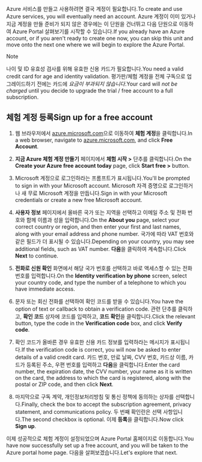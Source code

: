 <span data-ttu-id="b9c75-101">Azure 서비스를 만들고 사용하려면 결국 계정이 필요합니다.</span><span class="sxs-lookup"><span data-stu-id="b9c75-101">To create and use Azure services, you will eventually need an account.</span></span> <span data-ttu-id="b9c75-102">Azure 계정이 이미 있거나 지금 계정을 만들 준비가 되지 않은 경우에는 이 단원을 건너뛰고 다음 단원으로 이동하여 Azure Portal 살펴보기를 시작할 수 있습니다.</span><span class="sxs-lookup"><span data-stu-id="b9c75-102">If you already have an Azure account, or if you aren't ready to create one now, you can skip this unit and move onto the next one where we will begin to explore the Azure Portal.</span></span>

> [!NOTE]
> <span data-ttu-id="b9c75-103">나이 및 ID 유효성 검사를 위해 유효한 신용 카드가 필요합니다.</span><span class="sxs-lookup"><span data-stu-id="b9c75-103">You need a valid credit card for age and identity validation.</span></span> <span data-ttu-id="b9c75-104">평가판/체험 계정을 전체 구독으로 업그레이드하기 전에는 카드에 _요금이 부과되지 않습니다_.</span><span class="sxs-lookup"><span data-stu-id="b9c75-104">Your card will _not be charged_ until you decide to upgrade the trial / free account to a full subscription.</span></span>

## <a name="sign-up-for-a-free-account"></a><span data-ttu-id="b9c75-105">체험 계정 등록</span><span class="sxs-lookup"><span data-stu-id="b9c75-105">Sign up for a free account</span></span>

1. <span data-ttu-id="b9c75-106">웹 브라우저에서 [azure.microsoft.com](https://azure.microsoft.com?azure-portal=true)으로 이동하여 **체험 계정**을 클릭합니다.</span><span class="sxs-lookup"><span data-stu-id="b9c75-106">In a web browser, navigate to [azure.microsoft.com](https://azure.microsoft.com?azure-portal=true), and click **Free Account**.</span></span>

1. <span data-ttu-id="b9c75-107">**지금 Azure 체험 계정 만들기** 페이지에서 **체험 시작 >** 단추를 클릭합니다.</span><span class="sxs-lookup"><span data-stu-id="b9c75-107">On the **Create your Azure free account today** page, click **Start free >** button.</span></span> 

1. <span data-ttu-id="b9c75-108">Microsoft 계정으로 로그인하라는 프롬프트가 표시됩니다.</span><span class="sxs-lookup"><span data-stu-id="b9c75-108">You'll be prompted to sign in with your Microsoft account.</span></span> <span data-ttu-id="b9c75-109">Microsoft 자격 증명으로 로그인하거나 새 무료 Microsoft 계정을 만듭니다.</span><span class="sxs-lookup"><span data-stu-id="b9c75-109">Sign in with your Microsoft credentials or create a new free Microsoft account.</span></span>

1. <span data-ttu-id="b9c75-110">**사용자 정보** 페이지에서 올바른 국가 또는 지역을 선택하고 이메일 주소 및 전화 번호와 함께 이름과 성을 입력합니다.</span><span class="sxs-lookup"><span data-stu-id="b9c75-110">On the **About you** page, select your correct country or region, and then enter your first and last names, along with your email address and phone number.</span></span> <span data-ttu-id="b9c75-111">국가에 따라 VAT 번호와 같은 필드가 더 표시될 수 있습니다.</span><span class="sxs-lookup"><span data-stu-id="b9c75-111">Depending on your country, you may see additional fields, such as VAT number.</span></span> <span data-ttu-id="b9c75-112">**다음**을 클릭하여 계속합니다.</span><span class="sxs-lookup"><span data-stu-id="b9c75-112">Click **Next** to continue.</span></span>

1. <span data-ttu-id="b9c75-113">**전화로 신원 확인** 화면에서 해당 국가 번호를 선택하고 바로 액세스할 수 있는 전화 번호를 입력합니다.</span><span class="sxs-lookup"><span data-stu-id="b9c75-113">On the **Identity verification by phone** screen, select your country code, and type the number of a telephone to which you have immediate access.</span></span>

1. <span data-ttu-id="b9c75-114">문자 또는 회신 전화를 선택하여 확인 코드를 받을 수 있습니다.</span><span class="sxs-lookup"><span data-stu-id="b9c75-114">You have the option of text or callback to obtain a verification code.</span></span> <span data-ttu-id="b9c75-115">관련 단추를 클릭하고, **확인 코드** 상자에 코드를 입력하고, **코드 확인**을 클릭합니다.</span><span class="sxs-lookup"><span data-stu-id="b9c75-115">Click the relevant button, type the code in the **Verification code** box, and click **Verify code**.</span></span>

1. <span data-ttu-id="b9c75-116">확인 코드가 올바른 경우 유효한 신용 카드 정보를 입력하라는 메시지가 표시됩니다.</span><span class="sxs-lookup"><span data-stu-id="b9c75-116">If the verification code is correct, you will now be asked to enter details of a valid credit card.</span></span> <span data-ttu-id="b9c75-117">카드 번호, 만료 날짜, CVV 번호, 카드상 이름, 카드가 등록된 주소, 우편 번호를 입력하고 **다음**을 클릭합니다.</span><span class="sxs-lookup"><span data-stu-id="b9c75-117">Enter the card number, the expiration date, the CVV number, your name as it is written on the card, the address to which the card is registered, along with the postal or ZIP code, and then click **Next**.</span></span>

1. <span data-ttu-id="b9c75-118">마지막으로 구독 계약, 개인정보처리방침 및 통신 정책에 동의하는 상자를 선택합니다.</span><span class="sxs-lookup"><span data-stu-id="b9c75-118">Finally, check the box to accept the subscription agreement, privacy statement, and communications policy.</span></span> <span data-ttu-id="b9c75-119">두 번째 확인란은 선택 사항입니다.</span><span class="sxs-lookup"><span data-stu-id="b9c75-119">The second checkbox is optional.</span></span> <span data-ttu-id="b9c75-120">이제 **등록**을 클릭합니다.</span><span class="sxs-lookup"><span data-stu-id="b9c75-120">Now click **Sign up**.</span></span>

<span data-ttu-id="b9c75-121">이제 성공적으로 체험 계정이 설정되었으며 Azure Portal 홈페이지로 이동합니다.</span><span class="sxs-lookup"><span data-stu-id="b9c75-121">You have now successfully set up a free account, and you will be taken to the Azure portal home page.</span></span> <span data-ttu-id="b9c75-122">다음을 살펴보겠습니다.</span><span class="sxs-lookup"><span data-stu-id="b9c75-122">Let's explore that next.</span></span>
